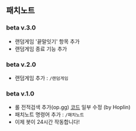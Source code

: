 ## 패치노트
### beta v.3.0
* 랜덤게임 '끝말잇기' 항목 추가
* 랜덤게임 종료 기능 추가
### beta v.2.0
* 랜덤게임 추가 : `/랜덤게임`
### beta v.1.0
* 롤 전적검색 추가(op.gg) [코드](https://github.com/J-hoplin1/League-Of-Legend-Search-Bot/blob/master/lolSearchbot.py) 일부 수정
 (by Hoplin)
* 패치노트 명령어 추가 : `/패치노트`
* 이제 봇이 24시간 작동합니다!
